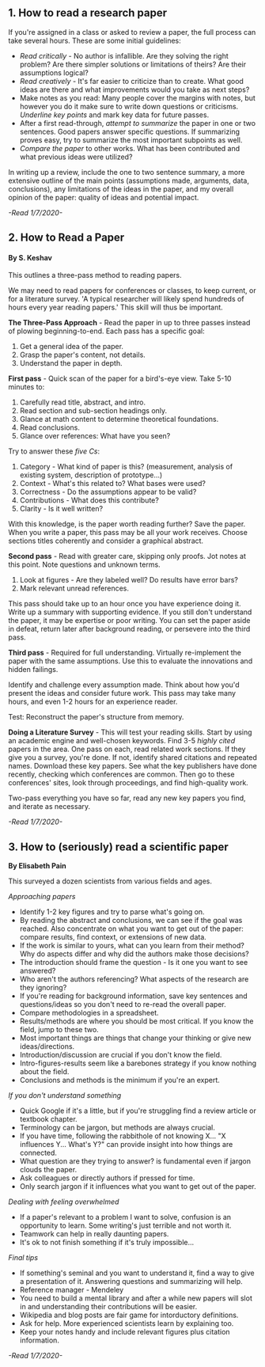 ## 1. How to read a research paper

If you're assigned in a class or asked to review a paper, the full process can take several hours. These are some initial guidelines:

* *Read critically* - No author is infallible. Are they solving the right problem? Are there simpler solutions or limitations of theirs? Are their assumptions logical?
* *Read creatively* - It's far easier to criticize than to create. What good ideas are there and what improvements would you take as next steps?
* Make notes as you read: Many people cover the margins with notes, but however you do it make sure to write down questions or criticisms. *Underline key points* and mark key data for future passes.
* After a first read-through, *attempt to summarize* the paper in one or two sentences. Good papers answer specific questions. If summarizing proves easy, try to summarize the most important subpoints as well.
* *Compare the paper* to other works. What has been contributed and what previous ideas were utilized?

In writing up a review, include the one to two sentence summary, a more extensive outline of the main points (assumptions made, arguments, data, conclusions), any limitations of the ideas in the paper, and my overall opinion of the paper: quality of ideas and potential impact.

*-Read 1/7/2020-*

## 2. How to Read a Paper
#### By S. Keshav

This outlines a three-pass method to reading papers.

We may need to read papers for conferences or classes, to keep current, or for a literature survey. 'A typical researcher will likely spend hundreds of hours every year
reading papers.' This skill will thus be important.

**The Three-Pass Approach** - Read the paper in up to three passes instead of plowing beginning-to-end. Each pass has a specific goal:

1. Get a general idea of the paper.
2. Grasp the paper's content, not details.
3. Understand the paper in depth.

**First pass** - Quick scan of the paper for a bird's-eye view. Take 5-10 minutes to:

1. Carefully read title, abstract, and intro.
2. Read section and sub-section headings only.
3. Glance at math content to determine theoretical foundations.
4. Read conclusions.
5. Glance over references: What have you seen?

Try to answer these *five Cs*:

1. Category - What kind of paper is this? (measurement, analysis of existing system, description of prototype...)
2. Context - What's this related to? What bases were used?
3. Correctness - Do the assumptions appear to be valid?
4. Contributions - What does this contribute?
5. Clarity - Is it well written?

With this knowledge, is the paper worth reading further? Save the paper. When you write a paper, this pass may be all your work receives. Choose sections titles coherently and consider a graphical abstract.

**Second pass** - Read with greater care, skipping only proofs. Jot notes at this point. Note questions and unknown terms.

1. Look at figures - Are they labeled well? Do results have error bars?
2. Mark relevant unread references.

This pass should take up to an hour once you have experience doing it. Write up a summary with supporting evidence. If you still don't understand the paper, it may be expertise or poor writing. You can set the paper aside in defeat, return later after background reading, or persevere into the third pass.

**Third pass** - Required for full understanding. Virtually re-implement the paper with the same assumptions. Use this to evaluate the innovations and hidden failings.

Identify and challenge every assumption made. Think about how you'd present the ideas and consider future work. This pass may take many hours, and even 1-2 hours for an experience reader.

Test: Reconstruct the paper's structure from memory.

**Doing a Literature Survey** - This will test your reading skills. Start by using an academic engine and well-chosen keywords. Find 3-5 *highly cited* papers in the area. One pass on each, read related work sections. If they give you a survey, you're done. If not, identify shared citations and repeated names. Download these key papers. See what the key publishers have done recently, checking which conferences are common. Then go to these conferences' sites, look through proceedings, and find high-quality work.

Two-pass everything you have so far, read any new key papers you find, and iterate as necessary.

*-Read 1/7/2020-*

## 3. How to (seriously) read a scientific paper
**By Elisabeth Pain**

This surveyed a dozen scientists from various fields and ages.

*Approaching papers*

* Identify 1-2 key figures and try to parse what's going on.
* By reading the abstract and conclusions, we can see if the goal was reached. Also concentrate on what you want to get out of the paper: compare results, find context, or extensions of new data.
* If the work is similar to yours, what can you learn from their method? Why do aspects differ and why did the authors make those decisions?
* The introduction should frame the question - Is it one you want to see answered?
* Who aren't the authors referencing? What aspects of the research are they ignoring?
* If you're reading for background information, save key sentences and questions/ideas so you don't need to re-read the overall paper.
* Compare methodologies in a spreadsheet.
* Results/methods are where you should be most critical. If you know the field, jump to these two.
* Most important things are things that change your thinking or give new ideas/directions.
* Introduction/discussion are crucial if you don't know the field.
* Intro-figures-results seem like a barebones strategy if you know nothing about the field.
* Conclusions and methods is the minimum if you're an expert.

*If you don't understand something*

* Quick Google if it's a little, but if you're struggling find a review article or textbook chapter.
* Terminology can be jargon, but methods are always crucial.
* If you have time, following the rabbithole of not knowing X... "X influences Y... What's Y?" can provide insight into how things are connected.
* What question are they trying to answer? is fundamental even if jargon clouds the paper.
* Ask colleagues or directly authors if pressed for time.
* Only search jargon if it influences what you want to get out of the paper.

*Dealing with feeling overwhelmed*

* If a paper's relevant to a problem I want to solve, confusion is an opportunity to learn. Some writing's just terrible and not worth it.
* Teamwork can help in really daunting papers.
* It's ok to not finish something if it's truly impossible...

*Final tips*

* If something's seminal and you want to understand it, find a way to give a presentation of it. Answering questions and summarizing will help.
* Reference manager - Mendeley
* You need to build a mental library and after a while new papers will slot in and understanding their contributions will be easier.
* Wikipedia and blog posts are fair game for intorductory definitions.
* Ask for help. More experienced scientists learn by explaining too.
* Keep your notes handy and include relevant figures plus citation information.

*-Read 1/7/2020-*